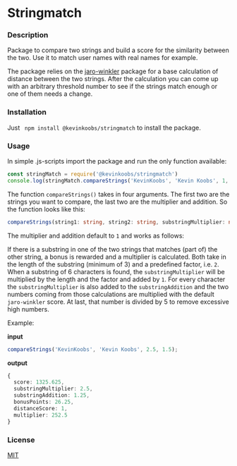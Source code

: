 # Stringmatch

### **Description**
Package to compare two strings and build a score for the similarity between the two. Use it to match user names with real names for example.

The package relies on the [jaro-winkler](https://www.npmjs.com/package/jaro-winkler) package for a base calculation of distance between the two strings. After the calculation you can come up with an arbitrary threshold number to see if the strings match enough or one of them needs a change. 



### **Installation**
Just 
``` npm install @kevinkoobs/stringmatch```
to install the package.

### **Usage**
In simple .js-scripts import the package and run the only function available:
```js
const stringMatch = require('@kevinkoobs/stringmatch')
console.log(stringMatch.compareStrings('KevinKoobs', 'Kevin Koobs', 1, 1));
```

The function `compareStrings()` takes in four arguments. The first two are the strings you want to compare, the last two are the multiplier and addition. So the function looks like this:
```ts
compareStrings(string1: string, string2: string, substringMultiplier: number, substringAddition: number);
```
The multiplier and addition default to `1` and works as follows:

If there is a substring in one of the two strings that matches (part of) the other string, a bonus is rewarded and a multiplier is calculated. Both take in the length of the substring (minimum of 3) and a predefined factor, i.e. `2`. When a substring of 6 characters is found, the `substringMultiplier` will be multiplied by the length and the factor and added by `1`. For every character the `substringMultiplier` is also added to the `substringAddition` and the two numbers coming from those calculations are multiplied with the default `jaro-winkler` score. At last, that number is divided by 5 to remove excessive high numbers.

Example:

**input**
```ts
compareStrings('KevinKoobs', 'Kevin Koobs', 2.5, 1.5);
```
**output**
```ts
{
  score: 1325.625,
  substringMultiplier: 2.5,
  substringAddition: 1.25,
  bonusPoints: 26.25,
  distanceScore: 1,
  multiplier: 252.5
}
```

### **License**
[MIT](https://choosealicense.com/licenses/mit/)